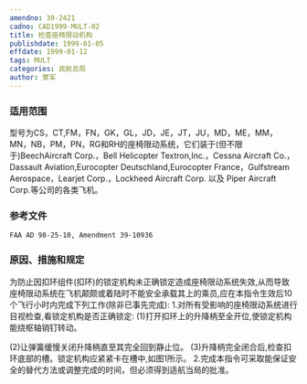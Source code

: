 ```yaml
---
amendno: 39-2421
cadno: CAD1999-MULT-02
title: 检查座椅限动机构
publishdate: 1999-01-05
effdate: 1999-01-12
tags: MULT
categories: 民航总局
author: 樊军
---
```


### 适用范围 
型号为CS，CT,FM，FN，GK，GL，JD，JE，JT，JU，MD，ME，MM，MN，NB，PM，PN，RG和RH的座椅限动系统，它们装于(但不限于)BeechAircraft Corp.，Bell Helicopter Textron,Inc.，Cessna Aircraft Co.，Dassault Aviation,Eurocopter Deutschland,Eurocopter France，Gulfstream Aerospace，Learjet Corp.，Lockheed Aircraft Corp. 以及 Piper Aircraft Corp.等公司的各类飞机。

<!--more-->
### 参考文件
    FAA AD 98-25-10, Amendment 39-10936 

### 原因、措施和规定 
为防止因扣环组件(扣环)的锁定机构未正确锁定造成座椅限动系统失效,从而导致座椅限动系统在飞机颠颇或着陆时不能安全承载其上的乘员,应在本指令生效后10个飞行小时内完成下列工作(除非已事先完成): 
    1.对所有受影响的座椅限动系统进行目视检查,看锁定机构是否正确锁定: 
      (1)打开扣环上的升降柄至全开位,使锁定机构能绕枢轴销钉转动。 
       
(2)让弹簧缓慢关闭升降柄直至其完全回到静止位。 
      (3)升降柄完全闭合后,检查扣环底部的槽。锁定机构应紧紧卡在槽中,如图1所示。 
    2.完成本指令可采取能保证安全的替代方法或调整完成的时间，但必须得到适航当局的批准。 


